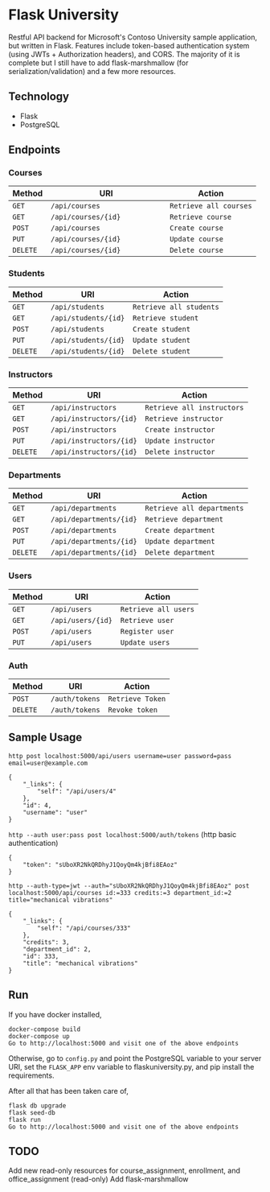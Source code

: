 # Flask University

Restful API backend for Microsoft's Contoso University sample application, but
written in Flask. Features include token-based authentication system (using
JWTs + Authorization headers), and CORS. The majority of it is complete but
I still have to add flask-marshmallow (for serialization/validation) and a few
more resources.

Technology
----------
* Flask
* PostgreSQL

Endpoints
---------

### Courses
| Method     | URI                                   | Action                                    |
|------------|---------------------------------------|-------------------------------------------|
| `GET`      | `/api/courses`                        | `Retrieve all courses`                    |
| `GET`      | `/api/courses/{id}`                  | `Retrieve course`                         |
| `POST`     | `/api/courses`                        | `Create course`                           |
| `PUT`      | `/api/courses/{id}`                  | `Update course`                           |
| `DELETE`   | `/api/courses/{id}          `        | `Delete course`                           |

### Students
| Method     | URI                                   | Action                                    |
|------------|---------------------------------------|-------------------------------------------|
| `GET`      | `/api/students`                       | `Retrieve all students`                   |
| `GET`      | `/api/students/{id}`                 | `Retrieve student`                        |
| `POST`     | `/api/students`                       | `Create student`                          |
| `PUT`      | `/api/students/{id}`                 | `Update student`                          |
| `DELETE`   | `/api/students/{id}`                 | `Delete student`                          |

### Instructors
| Method     | URI                                   | Action                                    |
|------------|---------------------------------------|-------------------------------------------|
| `GET`      | `/api/instructors`                    | `Retrieve all instructors`                |
| `GET`      | `/api/instructors/{id}`              | `Retrieve instructor`                     |
| `POST`     | `/api/instructors`                    | `Create instructor`                       |
| `PUT`      | `/api/instructors/{id}`              | `Update instructor`                       |
| `DELETE`   | `/api/instructors/{id}`              | `Delete instructor`                       |

### Departments
| Method     | URI                                   | Action                                    |
|------------|---------------------------------------|-------------------------------------------|
| `GET`      | `/api/departments`                    | `Retrieve all departments`                |
| `GET`      | `/api/departments/{id}`              | `Retrieve department`                     |
| `POST`     | `/api/departments`                    | `Create department`                       |
| `PUT`      | `/api/departments/{id}`              | `Update department`                       |
| `DELETE`   | `/api/departments/{id}`              | `Delete department`                       |

### Users
| Method     | URI                                   | Action                                    |
|------------|---------------------------------------|-------------------------------------------|
| `GET`      | `/api/users`                          | `Retrieve all users`                      |
| `GET`      | `/api/users/{id}`                     | `Retrieve user`                           |
| `POST`     | `/api/users`                          | `Register user `                          |
| `PUT`      | `/api/users`                          | `Update users`                            |

### Auth
| Method     | URI                                   | Action                                    |
|------------|---------------------------------------|-------------------------------------------|
| `POST`     | `/auth/tokens`                         | `Retrieve Token`                          |
| `DELETE`   | `/auth/tokens`                         | `Revoke token `                           |

Sample Usage
---------------
`http post localhost:5000/api/users username=user password=pass
email=user@example.com`
```
{
    "_links": {
        "self": "/api/users/4"
    }, 
    "id": 4, 
    "username": "user"
}
```

`http --auth user:pass post localhost:5000/auth/tokens` (http basic authentication)
```
{
    "token": "sUboXR2NkQRDhyJ1QoyQm4kjBfi8EAoz"
}
```

`http --auth-type=jwt --auth="sUboXR2NkQRDhyJ1QoyQm4kjBfi8EAoz" post localhost:5000/api/courses id:=333 credits:=3 department_id:=2 title="mechanical vibrations"`

```
{
    "_links": {
        "self": "/api/courses/333"
    }, 
    "credits": 3, 
    "department_id": 2, 
    "id": 333, 
    "title": "mechanical vibrations"
}
```

Run
---
If you have docker installed,
```
docker-compose build
docker-compose up
Go to http://localhost:5000 and visit one of the above endpoints
```

Otherwise, go to `config.py` and point the PostgreSQL variable to your server
URI, set the `FLASK_APP` env variable to flaskuniversity.py, and pip install
the requirements. 

After all that has been taken care of,
```
flask db upgrade
flask seed-db
flask run
Go to http://localhost:5000 and visit one of the above endpoints
```

TODO
----
Add new read-only resources for course_assignment, enrollment, and office_assignment
(read-only)
Add flask-marshmallow 
